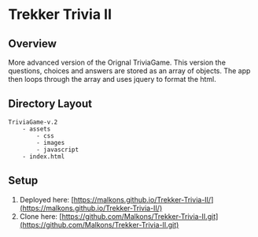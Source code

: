 # Trekker Trivia II

## Overview
More advanced version of the  Orignal TriviaGame.  This version the questions, choices and answers are stored as an array of objects. The app then loops through the array and uses jquery to format the html.

## Directory Layout
````
TriviaGame-v.2
    - assets
        - css
        - images
        - javascript
    - index.html

````

## Setup

1. Deployed here: [https://malkons.github.io/Trekker-Trivia-II/](https://malkons.github.io/Trekker-Trivia-II/)
2. Clone here: [https://github.com/Malkons/Trekker-Trivia-II.git](https://github.com/Malkons/Trekker-Trivia-II.git)